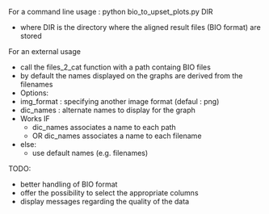 
For a command line usage : python bio_to_upset_plots.py DIR

-  where DIR is the directory where the aligned result files (BIO format) are stored

For an external usage
- call the files_2_cat function with a path containg BIO files
- by default the names displayed on the graphs are derived from the filenames
- Options:
 - img_format : specifying another image format (defaul : png)
 - dic_names  : alternate names to display for the graph
  - Works IF
    - dic_names associates a name to each path
    - OR dic_names associates a name to each filename
  - else:
    - use default names (e.g. filenames)


TODO:
- better handling of BIO format
- offer the possibility to select the appropriate columns
- display messages  regarding the quality of the data
